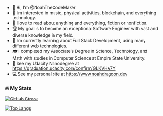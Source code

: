 - 👋 Hi, I’m @NoahTheCodeMaker
- 👀 I’m interested in music, physical activities, blockchain, and everything technology.
- 📖 I love to read about anything and everything, fiction or nonfiction.
- 🏆 My goal is to become an exceptional Software Engineer with vast and diverse knowledge in my field.
- 🌱 I’m currently learning about Full Stack Development, using many different web technologies.
- 🎓 I completed my Associate's Degree in Science, Technology, and Math with studies in Computer Science at Empire State University.
- 📜 See my Udacity Nanodegree at https://graduation.udacity.com/confirm/GLKVHA7Y
- 💻 See my personal site at https://www.noahdragoon.dev

### :fire: My Stats
[![GitHub Streak](https://streak-stats.demolab.com?user=NoahTheCodeMaker&theme=dark&hide_border=true)](https://git.io/streak-stats)


[![Top Langs](https://github-readme-stats.vercel.app/api/top-langs/?username=NoahTheCodeMaker&layout=compact&theme=vision-friendly-dark)](https://github.com/anuraghazra/github-readme-stats)

<!---
NoahTheCodeMaker/NoahTheCodeMaker is a ✨ special ✨ repository because its `README.md` (this file) appears on your GitHub profile.
You can click the Preview link to take a look at your changes.
--->
